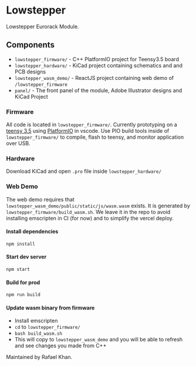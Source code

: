# Lowstepper

Lowstepper Eurorack Module. 


## Components

- `lowstepper_firmware/` - C++ PlatformIO project for Teensy3.5 board
- `lowstepper_hardware/` - KiCad project containing schematics and and PCB designs
- `lowstepper_wasm_demo/` - ReactJS project containing web demo of `/lowstepper_firmware`
- `panel/` - The front panel of the module, Adobe Illustrator designs and KiCad Project

### Firmware
All code is located in `lowstepper_firmware/`. Currently prototyping on a [teensy 3.5](https://www.pjrc.com/store/teensy35.html) using [PlatformIO](https://platformio.org/) in vscode.
Use PIO build tools inside of `lowstepper_firmware/` to compile, flash to teensy, and monitor application over USB.

### Hardware
Download KiCad and open `.pro` file inside `lowstepper_hardware/`

### Web Demo

The web demo requires that `lowstepper_wasm_demo/public/static/js/wasm.wasm` exists. It is generated by `lowstepper_firmware/build_wasm.sh`. We leave it in the repo to avoid installing emscripten in CI (for now) and to simplify the vercel deploy.

#### Install dependencies
```
npm install 
```

#### Start dev server
```
npm start
```

#### Build for prod
```
npm run build
```

#### Update wasm binary from firmware
- Install emscripten
- `cd` to `lowstepper_firmware/`
- `bash build_wasm.sh`
- This will copy to `lowstepper_wasm_demo` and you will be able to refresh and see changes you made from C++


Maintained by Rafael Khan.
